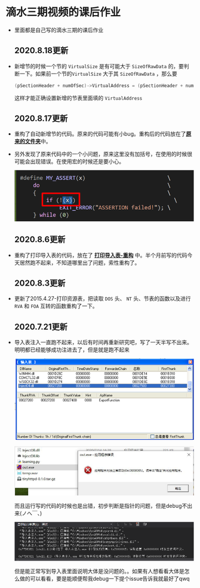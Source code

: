 # 滴水三期视频的课后作业

+ 里面都是自己写的滴水三期的课后作业

  ## 2020.8.18更新

+ 新增节的时候一个节的 `VirtualSize` 是有可能大于 `SizeOfRawData` 的，要判断一下。如果前一个节的`VirtualSize` 大于其 `SizeOfRawData` ，那么要

  ```cpp
  (pSectionHeader + numOfSec)->VirtualAddress = (pSectionHeader + numOfSec - 1)->VirtualAddress + ((((pSectionHeader + numOfSec - 1)->Misc.VirtualSize / 0x1000) + 1)) * 0x1000;
  ```

  这样才能正确设置新增的节表里面填的 `VirtualAddress`

  ## 2020.8.17更新

+ 重构了自动新增节的代码。原来的代码可能有小bug。重构后的代码放在了[**原来的文件夹**](./2015.3.19-自动在EXE中新增节)中。

+ 另外发现了原来代码中的一个小问题，原来这里没有加括号，在使用的时候很可能会出现错误。在使用宏的时候还是要小心。

  ![image-20200817105545275](https://raw.githubusercontent.com/smallzhong/picgo-pic-bed/master/image-20200817105545275.png)

  ## 2020.8.6更新

+ 重构了打印导入表的代码，放在了 [**打印导入表-重构**](./打印导入表-重构) 中。半个月前写的代码今天居然跑不起来，不知道哪里出了问题，索性重构了。

  ## 2020.8.3更新

+ 更新了2015.4.27-打印资源表，把读取 `DOS` 头、 `NT` 头、节表的函数以及进行 `RVA` 和 `FOA` 互转的函数重构了一下。

  ## 2020.7.21更新

+ 导入表注入一直跑不起来，以后有时间再重新研究吧，写了一天半写不出来。明明都已经能够成功注进去了，但是就是跑不起来

  ![看不见图请爬梯子](https://raw.githubusercontent.com/smallzhong/picgo-pic-bed/master/20200715211020.png)

  ![看不见图请爬梯子](https://raw.githubusercontent.com/smallzhong/picgo-pic-bed/master/20200715211212.png)

  而且运行写的代码的时候也是出错，初步判断是指针的问题，但是debug不出来(ノへ￣、)

  ![看不见图请爬梯子](https://raw.githubusercontent.com/smallzhong/picgo-pic-bed/master/20200715211242.png)

  但是能正常写到导入表里面说明大体是没问题的。。如果有人想看看大体是怎么做的可以看看，要是能顺便帮我debug一下提个issue告诉我就最好了qwq
